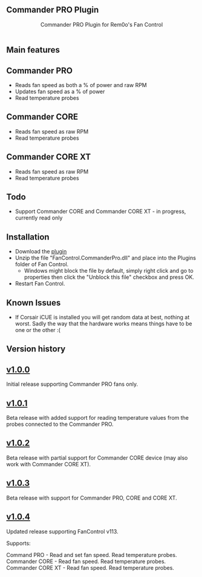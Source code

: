 ## Commander PRO Plugin

<p align=center>Commander PRO Plugin for Rem0o's Fan Control</span>

<br />
<br />

## Main features

## Commander PRO

* Reads fan speed as both a % of power and raw RPM
* Updates fan speed as a % of power
* Read temperature probes

## Commander CORE

* Reads fan speed as raw RPM
* Read temperature probes

## Commander CORE XT

* Reads fan speed as raw RPM
* Read temperature probes

## Todo

* Support Commander CORE and Commander CORE XT - in progress, currently read only

## Installation

* Download the [plugin](https://github.com/iJacks1980/FanControl.CommanderPRO/releases/download/v1.0.4/FanControl.CommanderPro.zip)
* Unzip the file "FanControl.CommanderPro.dll" and place into the Plugins folder of Fan Control.
	* Windows might block the file by default, simply right click and go to properties  then click the "Unblock this file" checkbox and press OK.
* Restart Fan Control.

## Known Issues

* If Corsair iCUE is installed you will get random data at best, nothing at worst.  Sadly the way that the hardware works means things have to be one or the other :(

## Version history

## [v1.0.0](https://github.com/iJacks1980/FanControl.CommanderPRO/releases/tag/v1.0.0)

Initial release supporting Commander PRO fans only.

## [v1.0.1](https://github.com/iJacks1980/FanControl.CommanderPRO/releases/tag/v1.0.1a)

Beta release with added support for reading temperature values from the probes connected to the Commander PRO.

## [v1.0.2](https://github.com/iJacks1980/FanControl.CommanderPRO/releases/tag/v1.0.2a)

Beta release with partial support for Commander CORE device (may also work with Commander CORE XT).

## [v1.0.3](https://github.com/iJacks1980/FanControl.CommanderPRO/releases/tag/v1.0.3a)

Beta release with support for Commander PRO, CORE and CORE XT.

## [v1.0.4](https://github.com/iJacks1980/FanControl.CommanderPRO/releases/tag/v1.0.4)

Updated release supporting FanControl v113.

Supports:

Command PRO - Read and set fan speed. Read temperature probes.
Commander CORE - Read fan speed. Read temperature probes.
Commander CORE XT - Read fan speed. Read temperature probes.